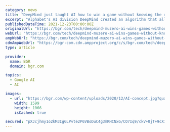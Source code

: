 ```yaml
---
category: news
title: "DeepMind just taught AI how to win a game without knowing the rules"
excerpt: "Alphabet's AI division DeepMind created an algorithm that allows a computer to master a game without knowing the rules beforehand. DeepMind’s previous AI algorithms were so good that computers ..."
publishedDateTime: 2021-12-23T00:00:00Z
originalUrl: "https://bgr.com/tech/deepmind-muzero-ai-wins-games-without-knowing-rules/"
webUrl: "https://bgr.com/tech/deepmind-muzero-ai-wins-games-without-knowing-rules/"
ampWebUrl: "https://bgr.com/tech/deepmind-muzero-ai-wins-games-without-knowing-rules/amp/"
cdnAmpWebUrl: "https://bgr-com.cdn.ampproject.org/c/s/bgr.com/tech/deepmind-muzero-ai-wins-games-without-knowing-rules/amp/"
type: article

provider:
  name: BGR
  domain: bgr.com

topics:
  - Google AI
  - AI

images:
  - url: "https://bgr.com/wp-content/uploads/2020/12/AI-concept.jpg?quality=82&strip=all"
    width: 1599
    height: 1066
    isCached: true

secured: "pXJcjhmy1o2kM3IgGLPvte2P6VBoDuC4g3mKHCNxG/CO7Iq9/ckV+0jT+9cX1pQX6z11rpADNXTIJh+AFk1iyVILi6r79NlhANbNz0tIWY1UMCAiBrEgTtpiLHPOuaunHzlrBB6rbzX54pUgMFUe0z43hPsbMh1YcqthgDHNA9igWqfmCBux7bju4GXf/jZhMvDC0DHG6eFKh1rSuufrXjMTkQORsPSWCuIjMLYeVfDEyH9v6iR78JWEFu5hguIMdEMToyDJo6D6GC/NJS8GNRJXaNGEWn7AsLx8RzfTZr+smI3Cws1it13dS2YEtYhQqqknGH2IBgRILalhGFRmSyITy1ElQDrK8Rsz/h9nYbs=;S4p6kagj/cf1vkDVEbClzw=="
---
```


